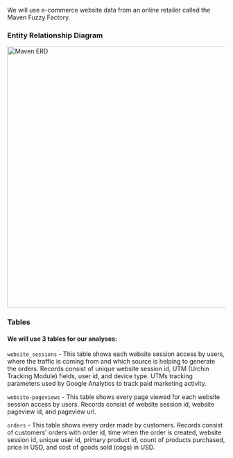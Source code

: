 We will use e-commerce website data from an online retailer called the Maven Fuzzy Factory.

### Entity Relationship Diagram
<img width="602" alt="Maven ERD" src="https://user-images.githubusercontent.com/70214561/220702404-e4aa5230-b446-43f8-99b9-d9e06373c84a.png">

### Tables
#### We will use 3 tables for our analyses:
`website_sessions` - This table shows each website session access by users, where the traffic is coming from and which source is helping to generate the orders. Records consist of unique website session id, UTM (Urchin Tracking Module) fields, user id, and device type. UTMs tracking parameters used by Google Analytics to track paid marketing activity.

`website-pageviews` - This table shows every page viewed for each website session access by users. Records consist of website session id, website pageview id, and pageview url.

`orders` - This table shows every order made by customers. Records consist of customers' orders with order id, time when the order is created, website session id, unique user id, primary product id, count of products purchased, price in USD, and cost of goods sold (cogs) in USD.

